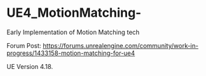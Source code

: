 # UE4_MotionMatching-
Early Implementation of Motion Matching tech

Forum Post: https://forums.unrealengine.com/community/work-in-progress/1433158-motion-matching-for-ue4

UE Version 4.18.
